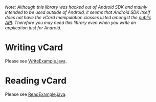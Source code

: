 _Note: Although this library was hacked out of Android SDK and mainly intended to be used outside of Android, it seems that Android SDK itself does not have the vCard manipulation classes listed amongst the [public API](http://developer.android.com/reference/packages.html). Therefore you may need this library even when you write an application just for Android._

# Writing vCard #

Please see [WriteExample.java](http://android-vcard.googlecode.com/hg/examples/WriteExample.java).

# Reading vCard #

Please see [ReadExample.java](http://android-vcard.googlecode.com/hg/examples/ReadExample.java).